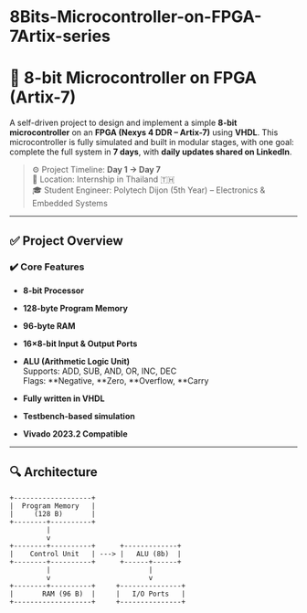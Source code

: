 # 8Bits-Microcontroller-on-FPGA-7Artix-series
# 🧠 8-bit Microcontroller on FPGA (Artix-7)

A self-driven project to design and implement a simple **8-bit microcontroller** on an **FPGA (Nexys 4 DDR – Artix-7)** using **VHDL**. This microcontroller is fully simulated and built in modular stages, with one goal: complete the full system in **7 days**, with **daily updates shared on LinkedIn**.

> ⚙️ Project Timeline: **Day 1 → Day 7**  
> 📍 Location: Internship in Thailand 🇹🇭  
> 🎓 Student Engineer: Polytech Dijon (5th Year) – Electronics & Embedded Systems

---

## ✅ Project Overview

### ✔️ Core Features

- **8-bit Processor**
- **128-byte Program Memory**
- **96-byte RAM**
- **16×8-bit Input & Output Ports**
- **ALU (Arithmetic Logic Unit)**  
  Supports: ADD, SUB, AND, OR, INC, DEC  
  Flags: **Negative, **Zero, **Overflow, **Carry

- **Fully written in VHDL**
- **Testbench-based simulation**
- **Vivado 2023.2 Compatible**

---

## 🔍 Architecture

```text
+-------------------+
|  Program Memory   |
|     (128 B)       |
+--------+----------+
         |
         v
+--------+----------+      +-------------+
|    Control Unit   | ---> |   ALU (8b)  |
+--------+----------+      +------+------+
         |                        |
         v                        v
+--------+----------+     +---------------+
|       RAM (96 B)  |     |   I/O Ports   |
+-------------------+     +---------------+